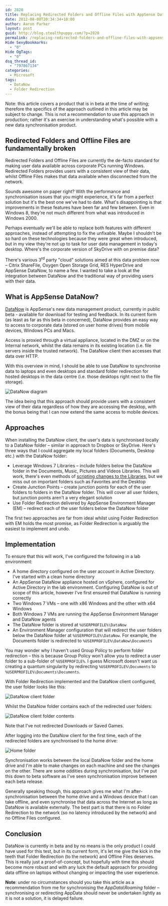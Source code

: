 ```yaml
---
id: 2828
title: Replacing Redirected Folders and Offline Files with AppSense DataNow
date: 2012-08-08T20:34:34+10:00
author: Aaron Parker
layout: post
guid: http://blog.stealthpuppy.com/?p=2828
permalink: /replacing-redirected-folders-and-offline-files-with-appsense-datanow/
Hide SexyBookmarks:
  - "0"
Hide OgTags:
  - "0"
dsq_thread_id:
  - "797867134"
categories:
  - Microsoft
tags:
  - DataNow
  - Folder Redirection
---
```

Note: this article covers a product that is in beta at the time of writing; therefore the specifics of the approach outlined in this article may be subject to change. This is not a recommendation to use this approach in production; rather it's an exercise in understanding what's possible with a new data synchronisation product.

## Redirected Folders and Offline Files are fundamentally broken

Redirected Folders and Offline Files are currently the de-facto standard for making user data available across corporate PCs running Windows. Redirected Folders provides users with a consistent view of their data, whilst Offline Files makes that data available when disconnected from the network.

Sounds awesome on paper right? With the performance and synchronisation issues that you might experience, it's far from a perfect solution but it's the best one we've had to date. What's disappointing is that improvements in these features have been far and few between. Even in Windows 8, they're not much different from what was introduced in Windows 2000.

Perhaps eventually we'll be able to replace both features with different approaches, instead of attempting to fix the unfixable. Maybe I shouldn't be so hard on these technologies because they were great when introduced, but in my view they're not up to task for user data management in today's desktop. Where's the corporate version of SkyDrive with on premise data?

There's various 3<sup>rd</sup> party "cloud" solutions aimed at this data problem now – Citrix ShareFile, Oxygen Open Storage Grid, RES HyperDrive and AppSense DataNow, to name a few. I wanted to take a look at the integration between DataNow and the traditional way of providing users with their data.

## What is AppSense DataNow?

[DataNow](http://www.appsense.com/appsense-datanow) is AppSense's new data management product, currently in public beta - available for download for testing and feedback. In its current form (as least as far as this beta in concerned), DataNow provides an easy way to access to corporate data (stored on user home drives) from mobile devices, Windows PCs and Macs.

Access is proxied through a virtual appliance, located in the DMZ or on the Internal network, whilst the data remains in its existing location (i.e. file servers inside the trusted network). The DataNow client then accesses that data over HTTP.

With this overview in mind, I should be able to use DataNow to synchronise data to laptops and even desktops and standard folder redirection for hosted desktops in the data centre (i.e. those desktops right next to the file storage).

![DataNow diagram]({{site.baseurl}}/media/2012/08/diagram.png)

The idea being that this approach should provide users with a consistent view of their data regardless of how they are accessing the desktop, with the bonus being that I can now extend the same access to mobile devices.

## Approaches

When installing the DataNow client, the user's data is synchronised locally to a DataNow folder – similar in approach to Dropbox or SkyDrive. Here's three ways that I could aggregate my local folders (Documents, Desktop etc.) with the DataNow folder:

  * Leverage Windows 7 Libraries – include folders below the DataNow folder in the Documents, Music, Pictures and Videos Libraries. This will work, there's even methods of [scripting changes to the Libraries](http://windowslibrariespsh.codeplex.com/), but we miss out on important folders such as Favorites and the Desktop
  * Create Junction Points – create junction points for each of the user folders to folders in the DataNow folder. This will cover all user folders, but junction points aren't a very elegant solution
  * Use Folder Redirection delivered by AppSense Environment Manager (EM) – redirect each of the user folders below the DataNow folder

The first two approaches are far from ideal whilst using Folder Redirection with EM holds the most promise, as Folder Redirection is arguably the easiest to implement and undo.

## Implementation

To ensure that this will work, I've configured the following in a lab environment:

  * A home directory configured on the user account in Active Directory. I've started with a clean home directory
  * An AppSense DataNow appliance hosted on vSphere, configured for Active Directory in the lab environment. Configuring DataNow is out of scope of this article, however I've first ensured that DataNow is running correctly
  * Two Windows 7 VMs – one with x86 Windows and the other with x64 Windows
  * Both Windows 7 VMs are running the AppSense Environment Manager and DataNow agents
  * The DataNow folder is stored at `%USERPROFILE%\DataNow`
  * An Environment Manager configuration that will redirect the user folders below the DataNow folder at `%USERPROFILE%\DataNow`. For example, the Documents folder is redirected to `%USERPROFILE%\DataNow\Documents`

You may wonder why I haven't used Group Policy to perform folder redirection – this is because Group Policy won't allow you to redirect a user folder to a sub-folder of `%USERPROFILE%`. I guess Microsoft doesn't want us creating a quantum singularity by redirecting `%USERPROFILE%\Documents` to `%USERPROFILE%\Documents\Documents`.

With Folder Redirection implemented and the DataNow client configured, the user folder looks like this:

![DataNow client folder]({{site.baseurl}}/media/2012/08/folder1.png)

Whilst the DataNow folder contains each of the redirected user folders:

![DataNow client folder contents]({{site.baseurl}}/media/2012/08/folder2.png)

Note that I've not redirected Downloads or Saved Games.

After logging into the DataNow client for the first time, each of the redirected folders are synchronised to the home drive:

![Home folder]({{site.baseurl}}/media/2012/08/folder3.png)

Synchronisation works between the local DataNow folder and the home drive and I'm able to make changes on each machine and see the changes on the other. There are some oddities during synchronisation, but I've put this down to beta software as I've seen synchronisation improve between each beta release.

Generally speaking though, this approach gives me what I'm after- synchronisation between the home drive and a Windows device that I can take offline, and even synchronise that data across the Internet as long as DataNow is available externally. The best part is that there is no Folder Redirection to the network (so no latency introduced by the network) and no Offline Files configured.

## Conclusion

DataNow is currently in beta and by no means is the only product I could have used for this test, but in its current form, it's let me give the kick in the teeth that Folder Redirection (to the network) and Offline Files deserves. This is really just a proof-of-concept, but hopefully with time this should become more robust and with any luck the default approach for providing data offline on laptops without changing or impacting the user experience.

**Note**: under no circumstances should you take this article as a recommendation from me for synchronising the _AppData\Roaming_ folder – synchronising or redirecting AppData should never be undertaken lightly as it is not a solution, it is delayed failure.
